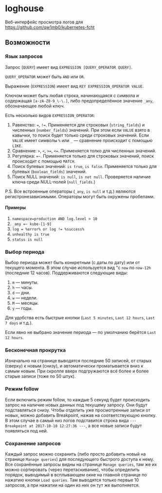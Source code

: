# loghouse

Веб-интерфейс просмотра логов для  
https://github.com/qw1mb0/kubernetes-fcht

## Возможности

### Язык запросов

Запрос (`QUERY`) имеет вид `EXPRESSION [QUERY_OPERATOR QUERY]`.

`QUERY_OPERATOR` может быть `AND` или `OR`.

Выражение (`EXPRESSION`) имеет вид `KEY EXPRESSION_OPERATOR VALUE`.

Ключом может быть любая строка, начинающаяся с символа и содержащая `[a-zA-Z0-9_\-\.]`, либо предопределённое значение `_any`, обозначающее любой ключ.

Есть несколько видов `EXPRESSION_OPERATOR`:
1. Равенство: `=`, `!=`. Применяется для строковых (`string_fields`) и численных (`number_fields`) значений. При этом если `VALUE` взято в кавычки, то поиск будет только среди строковых значений. Если `VALUE` имеет символы `%` или `_` — сравнение происходит с помощью `LIKE`.
2. Сравнение: `>`, `<`, `>=`, `<=`. Применяется толко для численных значений.
3. Регулярка: `=~`. Применяется только для строковых значений, поиск происходит с помощью `MATCH`.
4. Поиск булевых значений: `is true`, `is false`. Применяется только для булевых (`boolean_fields`) значений.
5. Поиск NULL значений: `is null`, `is not null`. Проверяется наличие ключа среди NULL-полей (`null_fields`.)

P.S. Все встроенные операторы (`_any`, `is null` и т.д.) являются регистронезависимыми. Операторы могут быть окружены пробелами.

#### Примеры
1.  `namespace=production AND log.level > 10`
1.  `_any =~ kube-[1-9]`
1.  `log = %error% or log != %success%`
1.  `unhealthy is true`
1.  `status is null`

### Выбор периода

Выбор периода может быть конкретным (с даты по дату) или от текущего момента. В этом случае используется вид "c `now` по `now-12h` (последние 12 часов). Поддерживаются следующие виды:
1.  `m` — минуты.
1.  `h` — часы.
1.  `d` — дни.
1.  `w` — недели.
1.  `M` — месяцы.
1.  `y` — годы.

Для удобства есть быстрые кнопки (`Last 5 minutes`, `Last 12 hours`, `Last 7 days` и т.д.).

Если явно не выбрано значение периода — по умолчанию берётся `Last 12 hours`.

### Бесконечная прокрутка

Изначально на странице выводятся последние 50 записей, от старых (сверху) к новым (снизу), и автоматически проматывается вниз к самым новым. При скролле вверх подгружаются всё более и более старые записи (тоже по 50 штук).

### Режим follow

Если включить режим follow, то каждые 5 секунд будет происходить запрос на наличие новых данных под текущему запросу. Они будут подставляться снизу. Чтобы отделить уже просмотренные записи от новых, можно добавить Breakpoint, нажав на соответствующую кнопку. В этом случае в самый низ логов подставится строка вида `--- Breakpoint at 2017-10-10 12:27:36 ---`, а все новые записи будут появляться под ней.

### Сохранение запросов

Каждый запрос можно сохранить (либо просто добавить новый на странице `Manage queries`) для последующего быстрого доступа к нему. Все сохранённые запросы видны на странице `Manage queries`, там же их можно сортировать (через перетаскивание), чтобы определить порядок, выводимый в всплывающем окне на главной странице по нажатию кнопки `Load queries`. Там выводятся только первые 10 запросов, а при нажатии на один из них он тут же выполняется.
